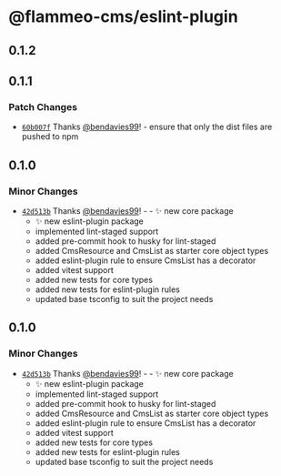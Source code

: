 # @flammeo-cms/eslint-plugin

## 0.1.2

## 0.1.1

### Patch Changes

- [`60b007f`](https://github.com/flammeo/cms/commit/60b007f17f9c12de2290c19fbe551c5e27f463bf) Thanks [@bendavies99](https://github.com/bendavies99)! - ensure that only the dist files are pushed to npm

## 0.1.0

### Minor Changes

- [`42d513b`](https://github.com/flammeo/cms/commit/42d513beba14ce32568f9b52967fb00e1006d88e) Thanks [@bendavies99](https://github.com/bendavies99)! - - :sparkles: new core package
    - :sparkles: new eslint-plugin package
    - implemented lint-staged support
    - added pre-commit hook to husky for lint-staged
    - added CmsResource and CmsList as starter core object types
    - added eslint-plugin rule to ensure CmsList has a decorator
    - added vitest support
    - added new tests for core types
    - added new tests for eslint-plugin rules
    - updated base tsconfig to suit the project needs

## 0.1.0

### Minor Changes

- [`42d513b`](https://github.com/flammeo/cms/commit/42d513beba14ce32568f9b52967fb00e1006d88e) Thanks [@bendavies99](https://github.com/bendavies99)! - - :sparkles: new core package
    - :sparkles: new eslint-plugin package
    - implemented lint-staged support
    - added pre-commit hook to husky for lint-staged
    - added CmsResource and CmsList as starter core object types
    - added eslint-plugin rule to ensure CmsList has a decorator
    - added vitest support
    - added new tests for core types
    - added new tests for eslint-plugin rules
    - updated base tsconfig to suit the project needs
